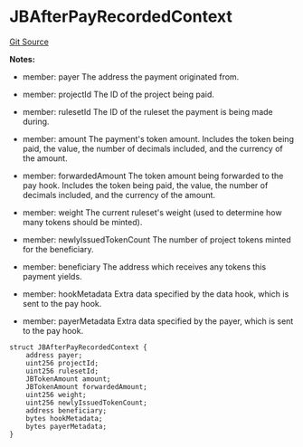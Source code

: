 # JBAfterPayRecordedContext
[Git Source](https://github.com/Bananapus/nana-core/blob/2998dca2fbd2658e2c8791d6dc8348147d69e28e/src/structs/JBAfterPayRecordedContext.sol)

**Notes:**
- member: payer The address the payment originated from.

- member: projectId The ID of the project being paid.

- member: rulesetId The ID of the ruleset the payment is being made during.

- member: amount The payment's token amount. Includes the token being paid, the value, the number of decimals
included, and the currency of the amount.

- member: forwardedAmount The token amount being forwarded to the pay hook. Includes the token
being paid, the value, the number of decimals included, and the currency of the amount.

- member: weight The current ruleset's weight (used to determine how many tokens should be minted).

- member: newlyIssuedTokenCount The number of project tokens minted for the beneficiary.

- member: beneficiary The address which receives any tokens this payment yields.

- member: hookMetadata Extra data specified by the data hook, which is sent to the pay hook.

- member: payerMetadata Extra data specified by the payer, which is sent to the pay hook.


```solidity
struct JBAfterPayRecordedContext {
    address payer;
    uint256 projectId;
    uint256 rulesetId;
    JBTokenAmount amount;
    JBTokenAmount forwardedAmount;
    uint256 weight;
    uint256 newlyIssuedTokenCount;
    address beneficiary;
    bytes hookMetadata;
    bytes payerMetadata;
}
```

